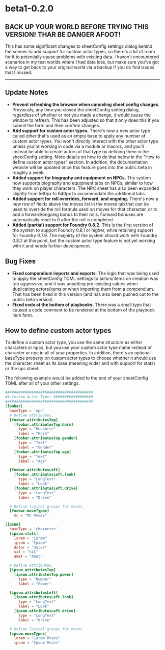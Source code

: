 # beta1-0.2.0

## BACK UP YOUR WORLD BEFORE TRYING THIS VERSION! THAR BE DANGER AFOOT!

This has some significant changes to sheetConfig settings dialog behind the scenes to add support for custom actor types, so there's a lot of room for it to potentially cause problems with existing data. I haven't encountered scenarios in my test worlds where I had data loss, but make sure you've got a way to get back to your original world via a backup if you do find issues that I missed.

--------------------------------------------------------------------------------

## Update Notes

- **Prevent refreshing the browser when canceling sheet config changes.** Previously, any time you closed the sheetConfig setting dialog, regardless of whether or not you made a change, it would cause the window to refresh. This has been adjusted so that it only does this if you submit the form and then confirm changes.
- **Add support for custom actor types.** There's now a new actor type called other that's used as an empty base to apply any number of custom actor types. You won't directly interact with the other actor type unless you're working in code via a module or macros, and you'll instead be able to create actors of that type by defining them in the sheetConfig setting. More details on how to do that below in the "How to define custom actor types" section. In addition, the documentation website will be updated once this feature goes into the public beta in roughly a week.
- **Added support for biography and equipment on NPCs.** The system now supports biography and equipment tabs on NPCs, similar to how they work on player characters. The NPC sheet has also been expanded slightly from 560px to 640px to accommodate the additional tabs.
- **Added support for roll overrides, forward, and ongoing.** There's now a new row of fields above the moves list in the moves tab that can be used to override the roll formula used on moves for that character, or to add a forward/ongoing bonus to their rolls. Forward bonuses are automatically reset to 0 after the roll is completed.
- **Added (partial) support for Foundry 0.8.2.** This is the first version of the system to support Foundry 0.8.1 or higher, while retaining support for Foundry 0.7.9. The majoirty of the system should work with Foundry 0.8.2 at this point, but the custom actor type feature is not yet working with it and needs further development.

## Bug Fixes

- **Fixed compendium imports and exports**. The logic that was being used to apply the sheetConfig TOML settings to actors/items on creation was too aggressive, and it was unsetting pre-existing values when duplicating actors/items or when importing them from a compendium. That has been fixed in this version (and has also been pushed out to the public beta version).
- **Fixed code at the bottom of playbooks.** There was a small typo that caused a code comment to be rendered at the bottom of the playbook item form.

## How to define custom actor types
To define a custom actor type, you use the same structure as either characters or npcs, but you use your custom actor type name instead of character or npc in all of your properties. In addition, there's an optional baseType property on custom actor types to choose whether it should use the character sheet as its base (meaning wider and with support for stats) or the npc sheet.

The following example would be added to the end of your sheetConfig TOML after all of your other settings.

```toml
########################################
## Custom Actor Types ##################
########################################
[foobar]
  baseType = 'npc'
  # Define attributes.
  [foobar.attributesTop]
    [foobar.attributesTop.harm]
      type = "Resource"
      label = "Harm"
    [foobar.attributesTop.gender]
      type = "Text"
      label = "Gender"
    [foobar.attributesTop.age]
      type = "Text"
      label = "Age"

  [foobar.attributesLeft]
    [foobar.attributesLeft.look]
      type = "LongText"
      label = "Look"
    [foobar.attributesLeft.drive]
      type = "LongText"
      label = "Drive"

  # Define logical groups for moves.
  [foobar.moveTypes]
    mc = "MC Moves"

[ipsum]
  baseType = 'character'
  [ipsum.stats]
    lorem = "Lorem"
    ipsum = "Ipsum"
    dolor = "Dolor"
    sit = "Sit"
    amet = "Amet"

  # Define attributes.
  [ipsum.attributesTop]
    [ipsum.attributesTop.power]
      type = "Number"
      label = "Power"

  [ipsum.attributesLeft]
    [ipsum.attributesLeft.look]
      type = "LongText"
      label = "Look"
    [ipsum.attributesLeft.drive]
      type = "LongText"
      label = "Drive"

  # Define logical groups for moves.
  [ipsum.moveTypes]
    lorem = "Lorem Moves"
    ipsum = "Ipsum Moves"
```